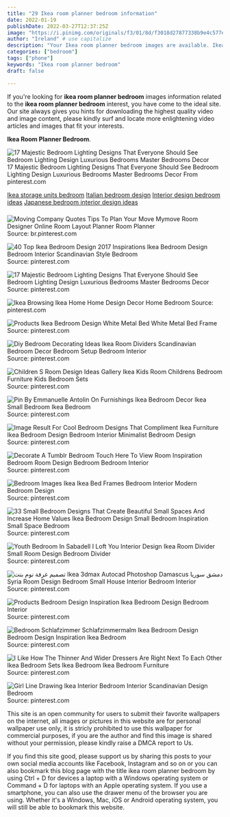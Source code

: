 ```yaml
---
title: "29 Ikea room planner bedroom information"
date: 2022-01-19
publishDate: 2022-03-27T12:37:25Z
image: "https://i.pinimg.com/originals/f3/01/8d/f3018d27877338b9e4c577e1296baeb9.jpg"
author: "Ireland" # use capitalize
description: "Your Ikea room planner bedroom images are available. Ikea room planner bedroom are a topic that is being searched for and liked by netizens today. You can Download the Ikea room planner bedroom files here. Download all royalty-free vectors."
categories: ["bedroom"]
tags: ["phone"]
keywords: "Ikea room planner bedroom"
draft: false

---
```


If you're looking for **ikea room planner bedroom** images information related to the **ikea room planner bedroom** interest, you have come to the ideal  site.  Our site always  gives you  hints  for downloading  the highest  quality video and image  content, please kindly surf and locate more enlightening video articles and images  that fit your interests.

**Ikea Room Planner Bedroom**. 

![17 Majestic Bedroom Lighting Designs That Everyone Should See Bedroom Lighting Design Luxurious Bedrooms Master Bedrooms Decor](https://i.pinimg.com/736x/e2/3b/34/e23b34583d1ae99f2eebfac7d8e1704c--ikea-bedroom-design-bedroom-designs.jpg "17 Majestic Bedroom Lighting Designs That Everyone Should See Bedroom Lighting Design Luxurious Bedrooms Master Bedrooms Decor")
17 Majestic Bedroom Lighting Designs That Everyone Should See Bedroom Lighting Design Luxurious Bedrooms Master Bedrooms Decor From pinterest.com

[Ikea storage units bedroom](/ikea-storage-units-bedroom/)
[Italian bedroom design](/italian-bedroom-design/)
[Interior design bedroom ideas](/interior-design-bedroom-ideas/)
[Japanese bedroom interior design ideas](/japanese-bedroom-interior-design-ideas/)



### 

 


![Moving Company Quotes Tips To Plan Your Move Mymove Room Designer Online Room Layout Planner Room Planner](https://i.pinimg.com/originals/0a/a8/94/0aa8949f653acb75a5f87bf44759ee42.jpg "Moving Company Quotes Tips To Plan Your Move Mymove Room Designer Online Room Layout Planner Room Planner")
Source: br.pinterest.com

 

![40 Top Ikea Bedroom Design 2017 Inspirations Ikea Bedroom Design Bedroom Interior Scandinavian Style Bedroom](https://i.pinimg.com/originals/78/cb/f2/78cbf2112bc40afb1a06a6c76f64329e.jpg "40 Top Ikea Bedroom Design 2017 Inspirations Ikea Bedroom Design Bedroom Interior Scandinavian Style Bedroom")
Source: pinterest.com

 

![17 Majestic Bedroom Lighting Designs That Everyone Should See Bedroom Lighting Design Luxurious Bedrooms Master Bedrooms Decor](https://i.pinimg.com/736x/e2/3b/34/e23b34583d1ae99f2eebfac7d8e1704c--ikea-bedroom-design-bedroom-designs.jpg "17 Majestic Bedroom Lighting Designs That Everyone Should See Bedroom Lighting Design Luxurious Bedrooms Master Bedrooms Decor")
Source: pinterest.com

 

![Ikea Browsing Ikea Home Home Design Decor Home Bedroom](https://i.pinimg.com/originals/d2/d6/a6/d2d6a6283f2c4856d97d4aee3a494753.jpg "Ikea Browsing Ikea Home Home Design Decor Home Bedroom")
Source: pinterest.com

 

![Products Ikea Bedroom Design White Metal Bed White Metal Bed Frame](https://i.pinimg.com/736x/5f/6c/35/5f6c35404d9a0eae5e4b8f99f5bdada8--ikea-bedroom-design-bedroom-designs.jpg "Products Ikea Bedroom Design White Metal Bed White Metal Bed Frame")
Source: pinterest.com

 

![Diy Bedroom Decorating Ideas Ikea Room Dividers Scandinavian Bedroom Decor Bedroom Setup Bedroom Interior](https://i.pinimg.com/originals/50/88/b8/5088b86c2387c34c7491a05076c66a95.jpg "Diy Bedroom Decorating Ideas Ikea Room Dividers Scandinavian Bedroom Decor Bedroom Setup Bedroom Interior")
Source: pinterest.com

 

![Children S Room Design Ideas Gallery Ikea Kids Room Childrens Bedroom Furniture Kids Bedroom Sets](https://i.pinimg.com/originals/14/d2/d3/14d2d3ca221cb8499eb4c8c6edbf1817.jpg "Children S Room Design Ideas Gallery Ikea Kids Room Childrens Bedroom Furniture Kids Bedroom Sets")
Source: pinterest.com

 

![Pin By Emmanuelle Antolin On Furnishings Ikea Bedroom Decor Ikea Small Bedroom Ikea Bedroom](https://i.pinimg.com/736x/3d/4f/ec/3d4fecaa92e453461c924f584b30721b--ikea-bedroom-design-bedroom-interiors.jpg "Pin By Emmanuelle Antolin On Furnishings Ikea Bedroom Decor Ikea Small Bedroom Ikea Bedroom")
Source: pinterest.com

 

![Image Result For Cool Bedroom Designs That Compliment Ikea Furniture Ikea Bedroom Design Bedroom Interior Minimalist Bedroom Design](https://i.pinimg.com/736x/ea/32/94/ea3294d99e752043d24a7d8949b4085b.jpg "Image Result For Cool Bedroom Designs That Compliment Ikea Furniture Ikea Bedroom Design Bedroom Interior Minimalist Bedroom Design")
Source: pinterest.com

 

![Decorate A Tumblr Bedroom Touch Here To View Room Inspiration Bedroom Room Design Bedroom Bedroom Interior](https://i.pinimg.com/564x/50/92/16/5092167432479320c268a2b55c220503.jpg "Decorate A Tumblr Bedroom Touch Here To View Room Inspiration Bedroom Room Design Bedroom Bedroom Interior")
Source: pinterest.com

 

![Bedroom Images Ikea Ikea Bed Frames Bedroom Interior Modern Bedroom Design](https://i.pinimg.com/originals/c9/a1/41/c9a1416b319ea6f1a0239e2ca9d08e58.jpg "Bedroom Images Ikea Ikea Bed Frames Bedroom Interior Modern Bedroom Design")
Source: pinterest.com

 

![33 Small Bedroom Designs That Create Beautiful Small Spaces And Increase Home Values Ikea Bedroom Design Small Bedroom Inspiration Small Space Bedroom](https://i.pinimg.com/originals/65/27/31/6527313526d081567b0fa7fb0331fd81.jpg "33 Small Bedroom Designs That Create Beautiful Small Spaces And Increase Home Values Ikea Bedroom Design Small Bedroom Inspiration Small Space Bedroom")
Source: pinterest.com

 

![Youth Bedroom In Sabadell I Loft You Interior Design Ikea Room Divider Small Room Design Bedroom Divider](https://i.pinimg.com/originals/9c/9d/55/9c9d552e02ef7bd2a6e1dfb613b42ac8.jpg "Youth Bedroom In Sabadell I Loft You Interior Design Ikea Room Divider Small Room Design Bedroom Divider")
Source: pinterest.com

 

![تصميم غرفة نوم بنت Ikea 3dmax Autocad Photoshop Damascus دمشق سوريا Syria Room Design Bedroom Small House Interior Bedroom Interior](https://i.pinimg.com/736x/7e/93/80/7e93804d86fcad7e2e22e4cbab5a50be.jpg "تصميم غرفة نوم بنت Ikea 3dmax Autocad Photoshop Damascus دمشق سوريا Syria Room Design Bedroom Small House Interior Bedroom Interior")
Source: pinterest.com

 

![Products Bedroom Design Inspiration Ikea Bedroom Design Bedroom Interior](https://i.pinimg.com/736x/c9/19/92/c91992daa1d176f0ecff2b5ba709ead2--ikea-bedroom-design-bedroom-interiors.jpg "Products Bedroom Design Inspiration Ikea Bedroom Design Bedroom Interior")
Source: pinterest.com

 

![Bedroom Schlafzimmer Schlafzimmermalm Ikea Bedroom Design Bedroom Design Inspiration Ikea Bedroom](https://i.pinimg.com/originals/5e/d1/16/5ed1163fbce41db201c2bda9e09145e8.jpg "Bedroom Schlafzimmer Schlafzimmermalm Ikea Bedroom Design Bedroom Design Inspiration Ikea Bedroom")
Source: pinterest.com

 

![I Like How The Thinner And Wider Dressers Are Right Next To Each Other Ikea Bedroom Sets Ikea Bedroom Ikea Bedroom Furniture](https://i.pinimg.com/originals/ec/62/99/ec6299e8b5a599a0d9778167270bdb0b.jpg "I Like How The Thinner And Wider Dressers Are Right Next To Each Other Ikea Bedroom Sets Ikea Bedroom Ikea Bedroom Furniture")
Source: pinterest.com

 

![Girl Line Drawing Ikea Interior Bedroom Interior Scandinavian Design Bedroom](https://i.pinimg.com/originals/f3/01/8d/f3018d27877338b9e4c577e1296baeb9.jpg "Girl Line Drawing Ikea Interior Bedroom Interior Scandinavian Design Bedroom")
Source: pinterest.com

 

This site is an open community for users to submit their favorite wallpapers on the internet, all images or pictures in this website are for personal wallpaper use only, it is stricly prohibited to use this wallpaper for commercial purposes, if you are the author and find this image is shared without your permission, please kindly raise a DMCA report to Us.

If you find this site good, please support us by sharing this posts to your own social media accounts like Facebook, Instagram and so on or you can also bookmark this blog page with the title ikea room planner bedroom by using Ctrl + D for devices a laptop with a Windows operating system or Command + D for laptops with an Apple operating system. If you use a smartphone, you can also use the drawer menu of the browser you are using. Whether it's a Windows, Mac, iOS or Android operating system, you will still be able to bookmark this website.
